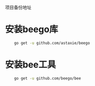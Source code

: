 项目备份地址

# 安装beego库
```bash
    go get -u github.com/astaxie/beego
```

# 安装bee工具

```bash
    go get -u github.com/beego/bee
```